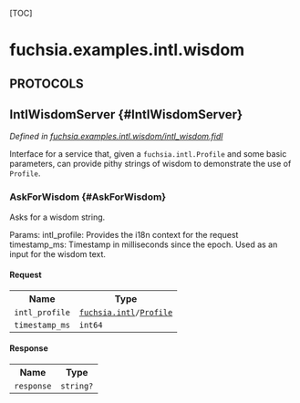 [TOC]

# fuchsia.examples.intl.wisdom


## **PROTOCOLS**

## IntlWisdomServer {#IntlWisdomServer}
*Defined in [fuchsia.examples.intl.wisdom/intl_wisdom.fidl](https://fuchsia.googlesource.com/fuchsia/+/master/garnet/examples/intl/wisdom/fidl/intl_wisdom.fidl#12)*

<p>Interface for a service that, given a <code>fuchsia.intl.Profile</code> and some basic parameters, can
provide pithy strings of wisdom to demonstrate the use of <code>Profile</code>.</p>

### AskForWisdom {#AskForWisdom}

<p>Asks for a wisdom string.</p>
<p>Params:
intl_profile: Provides the i18n context for the request
timestamp_ms: Timestamp in milliseconds since the epoch. Used as an input for the wisdom
text.</p>

#### Request
<table>
    <tr><th>Name</th><th>Type</th></tr>
    <tr>
            <td><code>intl_profile</code></td>
            <td>
                <code><a class='link' href='../fuchsia.intl/'>fuchsia.intl</a>/<a class='link' href='../fuchsia.intl/#Profile'>Profile</a></code>
            </td>
        </tr><tr>
            <td><code>timestamp_ms</code></td>
            <td>
                <code>int64</code>
            </td>
        </tr></table>


#### Response
<table>
    <tr><th>Name</th><th>Type</th></tr>
    <tr>
            <td><code>response</code></td>
            <td>
                <code>string?</code>
            </td>
        </tr></table>















